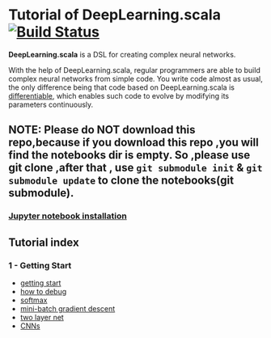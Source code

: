 # Tutorial of DeepLearning.scala [![Build Status](https://travis-ci.org/izhangzhihao/deeplearning-tutorial.svg?branch=master)](https://travis-ci.org/izhangzhihao/deeplearning-tutorial)

**DeepLearning.scala** is a DSL for creating complex neural networks.

With the help of DeepLearning.scala, regular programmers are able to build complex neural networks from simple code. You  write code almost as usual, the only difference being that code based on DeepLearning.scala is [differentiable](https://colah.github.io/posts/2015-09-NN-Types-FP/), which enables such code to evolve by modifying its parameters continuously.

## NOTE: Please do NOT download this repo,because if you download this repo ,you will find the notebooks dir is empty. So ,please use git clone ,after that , use `git submodule init` & `git submodule update` to clone the notebooks(git submodule).

### [Jupyter notebook installation](https://github.com/alexarchambault/jupyter-scala)

## Tutorial index

### 1 - Getting Start
- [getting start](https://github.com/thoughtworksinc/deeplearning.scala-website/blob/master/ipynbs/GettingStarted.ipynb)
- [how to debug](https://github.com/thoughtworksinc/deeplearning.scala-website/blob/master/ipynbs/Debug.ipynb)
- [softmax](https://github.com/thoughtworksinc/deeplearning.scala-website/blob/master/ipynbs/SoftmaxLinearClassifier.ipynb)
- [mini-batch gradient descent](https://github.com/thoughtworksinc/deeplearning.scala-website/blob/master/ipynbs/MiniBatchGradientDescent.ipynb)
- [two layer net](https://github.com/thoughtworksinc/deeplearning.scala-website/blob/master/ipynbs/TwoLayerNet.ipynb)
- [CNNs](https://github.com/thoughtworksinc/deeplearning.scala-website/blob/master/ipynbs/CNNs.ipynb)

